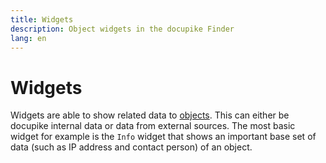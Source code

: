 ```yaml
---
title: Widgets
description: Object widgets in the docupike Finder
lang: en
---
```


# Widgets

Widgets are able to show related data to [objects](../basics/objects.md). This can either be docupike internal data or data from external sources. The most basic widget for example is the `Info` widget that shows an important base set of data (such as IP address and contact person) of an object.

